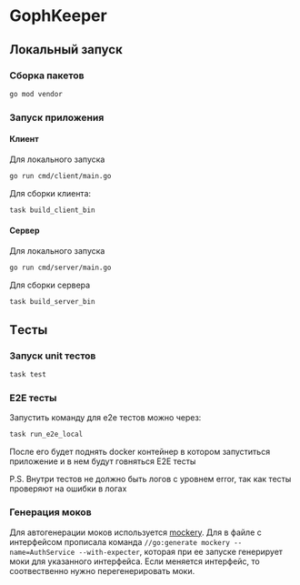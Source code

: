 # GophKeeper

## Локальный запуск

### Сборка пакетов
```bash
go mod vendor
```

### Запуск приложения

#### Клиент
Для локального запуска
```bash
go run cmd/client/main.go
```

Для сборки клиента:
```bash
task build_client_bin
```

#### Сервер
Для локального запуска
```bash
go run cmd/server/main.go
```

Для сборки сервера
```bash
task build_server_bin
```

## Tесты

### Запуск unit тестов
```bash
task test
```

### E2E тесты

Запустить команду для e2e тестов можно через:
```bash
task run_e2e_local
```

После его будет поднять docker контейнер в котором запуститься приложение и в нем будут говняться E2E тесты

P.S. Внутри тестов не должно быть логов с уровнем error, так как тесты проверяют на ошибки в логах

### Генерация моков
Для автогенерации моков используется [mockery](https://github.com/vektra/mockery).
Для в файле с интерфейсом прописала команда `//go:generate mockery --name=AuthService --with-expecter`, которая при ее запуске генерирует
моки для указанного интерфейса. Если меняется интерфейс, то соотвественно нужно перегенерировать моки.